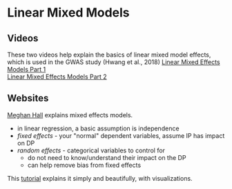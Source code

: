 # Linear Mixed Models

## Videos
These two videos help explain the basics of linear mixed model effects, which is used in the GWAS study (Hwang et al., 2018)
[Linear Mixed Effects Models Part 1](https://youtu.be/4bGG02Jsjyc?si=arIfnKoy4flEEKr7)  
[Linear Mixed Effects Models Part 2](https://youtu.be/oI1_SV1Rpfc?si=jwCxerCHPpmoMvBW)  


## Websites
[Meghan Hall](https://meghan.rbind.io/blog/2022-06-28-a-beginners-guide-to-mixed-effects-models/) explains mixed effects models.

- in linear regression, a basic assumption is independence  
- *fixed effects* - your "normal" dependent variables, assume IP has impact on DP  
- *random effects* - categorical variables to control for  
  + do not need to know/understand their impact on the DP    
  + can help remove bias from fixed effects

This [tutorial](https://mfviz.com/hierarchical-models/) explains it simply and beautifully, with visualizations.